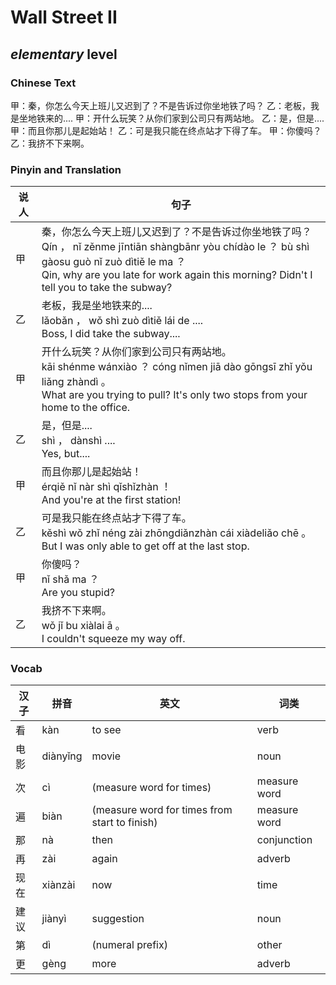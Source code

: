 # Wall Street II
## *elementary* level

### Chinese Text
甲：秦，你怎么今天上班儿又迟到了？不是告诉过你坐地铁了吗？
乙：老板，我是坐地铁来的....
甲：开什么玩笑？从你们家到公司只有两站地。
乙：是，但是....
甲：而且你那儿是起始站！
乙：可是我只能在终点站才下得了车。
甲：你傻吗？
乙：我挤不下来啊。

### Pinyin and Translation
|说人|句子|
|----|----|
|甲|秦，你怎么今天上班儿又迟到了？不是告诉过你坐地铁了吗？<br />Qín ， nǐ zěnme jīntiān shàngbānr yòu chídào le ？ bù shì gàosu guò nǐ zuò dìtiě le ma ？<br />Qin, why are you late for work again this morning? Didn't I tell you to take the subway?|
|乙|老板，我是坐地铁来的....<br />lǎobǎn ， wǒ shì zuò dìtiě lái de ....<br />Boss, I did take the subway....|
|甲|开什么玩笑？从你们家到公司只有两站地。<br />kāi shénme wánxiào ？ cóng nǐmen jiā dào gōngsī zhǐ yǒu liǎng zhàndì 。<br />What are you trying to pull? It's only two stops from your home to the office.|
|乙|是，但是....<br />shì ， dànshì ....<br />Yes, but....|
|甲|而且你那儿是起始站！<br />érqiě nǐ nàr shì qǐshǐzhàn ！<br />And you're at the first station!|
|乙|可是我只能在终点站才下得了车。<br />kěshì wǒ zhǐ néng zài zhōngdiǎnzhàn cái xiàdeliǎo chē 。<br />But I was only able to get off at the last stop.|
|甲|你傻吗？<br />nǐ shǎ ma ？<br />Are you stupid?|
|乙|我挤不下来啊。<br />wǒ jǐ bu xiàlai ā 。<br />I couldn't squeeze my way off.|
### Vocab
|汉子|拼音|英文|词类|
|----|----|----|----|
|看|kàn|to see|verb|
|电影|diànyǐng|movie|noun|
|次|cì|(measure word for times)|measure word|
|遍|biàn|(measure word for times from start to finish)|measure word|
|那|nà|then|conjunction|
|再|zài|again|adverb|
|现在|xiànzài|now|time|
|建议|jiànyì|suggestion|noun|
|第|dì|(numeral prefix)|other|
|更|gèng|more|adverb|